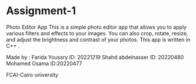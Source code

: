 # Assignment-1
Photo Editor App
This is a simple photo editor app that allows you to apply various filters and effects to your images. 
You can also crop, rotate, resize, and adjust the brightness and contrast of your photos.
This app is written in C++ .

Made by :
Farida Youssry         ID: 20221219
Shahd abdelnasser      ID: 20220480
Mohamed Osama          ID:20220477

FCAI-Cairo university
